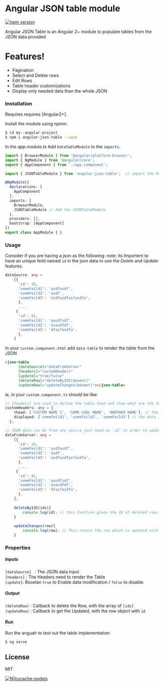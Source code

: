 # Angular JSON table module

[![npm version](https://badge.fury.io/js/angular-json-table.svg)](https://badge.fury.io/js/angular-json-table)

Angular JSON Table is an Angular 2+ module to populate tables from the JSON data provided

# Features!
  - Pagination
  - Select and Delete rows
  - Edit Rows
  - Table header customizations
  - Display only needed data than the whole JSON




### Installation

Requires requires [Angular2+].

Install the module using npmm.

```sh
$ cd my--angular-project
$ npm i angular-json-table --save
```

In the *app.module.ts*
Add ```DataTableModule``` to the ```imports```.

```ts
import { BrowserModule } from '@angular/platform-browser';
import { NgModule } from '@angular/core';
import { AppComponent } from './app.component';

import { JSONTableModule } from 'angular-json-table';  // import the Module.

@NgModule({
  declarations: [
    AppComponent
  ],
  imports: [
    BrowserModule,
    JSONTableModule // Add the JSONTableModule
  ],
  providers: [],
  bootstrap: [AppComponent]
})
export class AppModule { }
```

### Usage

Consider if you are having a json as the following:
note: its Importent to have an unique feild named  ```id``` in the json data to use the *Delete* and *Update* features.

```ts
dataSource: any =
    [{
      'id': 20,
      'someFeild1': 'asdfasdf',
      'someFeild2': 'asdf',
      'someFeild3': 'asdfasdfasfasdfa',
      },
      ....
     {
      'id': 81,
      'someFeild1': 'aasdfsdf',
      'someFeild2': 'asasdfdf',
      'someFeild3': 'dfasfasdfa',
      }, 
    ]
```

In your ```custom.component.html``` add ```data-table``` to render the table from the JSON

```html
<json-table 
      [dataSource]="dataFromServer"
      [headers]="customHeaders"
      [update]="true/false"
      (deleteRow)="deleteByIdS($event)"
      (updateRow)="updateChanges($event)"></json-table>
```

ie, in your ```custom.component.ts```  should be like:

```ts
// [headers] are used to define the table head and show what are the feilds required.
customHeaders: any = {
    thead: ['CUSTOM NAME 1', 'SOME COOL NAME', 'ANOTHER NAME'], // the Column Name in table head.
    displayed: ['someFeild1', 'someFeild2', 'someFeild3'] // the data it should populate in table.
  };

// JSON data can be from any source just need an `id` in order to update and delete. 
dataFromServer: any =
    [{
      'id': 20,
      'someFeild1': 'asdfasdf',
      'someFeild2': 'asdf',
      'someFeild3': 'asdfasdfasfasdfa',
      },
      ....
     {
      'id': 81,
      'someFeild1': 'aasdfsdf',
      'someFeild2': 'asasdfdf',
      'someFeild3': 'dfasfasdfa',
      }, 
    ];
    
    deleteByIdS(ids){
        console.log(id); // this function gives the ID of deleted rows.. as an array
    }
    
    updateChanges(row){
        console.log(row); // This return the row which is updated with the id.
    }
```
### Properties
##### Inputs
```[dataSource] ``` : The JSON data input <br>
```[headers]``` : The Headers need to render the Table <br>
```[update]```: Booelan ```true``` to Enable data modification / ```false``` to disable.<br>

##### Output
```(deleteRow)``` :  Callback to delete the Row, with the array of `[ids]`<br>
```(updateRow)``` : Callback to get the Updated, with the row object with ```id```<br>

#### Run
Run the angualr to test out the table implementation:
```sh
$ ng serve
```



License
----

MIT

[![N|lrucache-nodejs](https://img.shields.io/badge/with%20🖤-%20Siv%20S-red.svg?longCache=true&style=popout-square)](https://sivsivsree.github.io)
